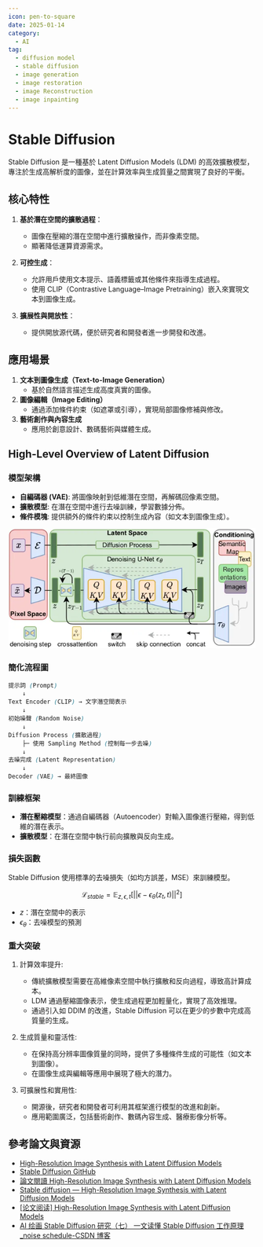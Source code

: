 ```yaml
---
icon: pen-to-square
date: 2025-01-14
category:
  - AI
tag:
  - diffusion model
  - stable diffusion
  - image generation
  - image restoration
  - image Reconstruction
  - image inpainting
---
```


# Stable Diffusion

Stable Diffusion 是一種基於 Latent Diffusion Models (LDM) 的高效擴散模型，專注於生成高解析度的圖像，並在計算效率與生成質量之間實現了良好的平衡。

## **核心特性**

1. **基於潛在空間的擴散過程**：

   - 圖像在壓縮的潛在空間中進行擴散操作，而非像素空間。
   - 顯著降低運算資源需求。

2. **可控生成**：

   - 允許用戶使用文本提示、語義標籤或其他條件來指導生成過程。
   - 使用 CLIP（Contrastive Language–Image Pretraining）嵌入來實現文本到圖像生成。

3. **擴展性與開放性**：
   - 提供開放源代碼，便於研究者和開發者進一步開發和改進。

## **應用場景**

1. **文本到圖像生成（Text-to-Image Generation）**
   - 基於自然語言描述生成高度真實的圖像。
2. **圖像編輯（Image Editing）**
   - 通過添加條件約束（如遮罩或引導），實現局部圖像修補與修改。
3. **藝術創作與內容生成**
   - 應用於創意設計、數碼藝術與媒體生成。

## **High-Level Overview of Latent Diffusion**

### **模型架構**

- **自編碼器 (VAE)**: 將圖像映射到低維潛在空間，再解碼回像素空間。
- **擴散模型**: 在潛在空間中進行去噪訓練，學習數據分佈。
- **條件模塊**: 提供額外的條件約束以控制生成內容（如文本到圖像生成）。

![stable-diffusion model](./images/stable-diffusion-flow.webp)

### **簡化流程圖**

```scss
提示詞 (Prompt)
    ↓
Text Encoder (CLIP) → 文字潛空間表示
    ↓
初始噪聲 (Random Noise)
    ↓
Diffusion Process (擴散過程)
    ├─ 使用 Sampling Method (控制每一步去噪)
    ↓
去噪完成 (Latent Representation)
    ↓
Decoder (VAE) → 最終圖像
```

### **訓練框架**

- **潛在壓縮模型**：通過自編碼器（Autoencoder）對輸入圖像進行壓縮，得到低維的潛在表示。
- **擴散模型**：在潛在空間中執行前向擴散與反向生成。

### **損失函數**

Stable Diffusion 使用標準的去噪損失（如均方誤差，MSE）來訓練模型。

$$
\mathcal{L}_{stable} = \mathbb{E}_{z, \epsilon, t} \left[ ||\epsilon - \epsilon_\theta(z_t, t)||^2 \right]
$$

- $z$：潛在空間中的表示
- $\epsilon_\theta$：去噪模型的預測

### **重大突破**

1. 計算效率提升:

   - 傳統擴散模型需要在高維像素空間中執行擴散和反向過程，導致高計算成本。
   - LDM 通過壓縮圖像表示，使生成過程更加輕量化，實現了高效推理。
   - 通過引入如 DDIM 的改進，Stable Diffusion 可以在更少的步數中完成高質量的生成。

1. 生成質量和靈活性:

   - 在保持高分辨率圖像質量的同時，提供了多種條件生成的可能性（如文本到圖像）。
   - 在圖像生成與編輯等應用中展現了極大的潛力。

1. 可擴展性和實用性:

   - 開源後，研究者和開發者可利用其框架進行模型的改進和創新。
   - 應用範圍廣泛，包括藝術創作、數碼內容生成、醫療影像分析等。

## **參考論文與資源**

- [High-Resolution Image Synthesis with Latent Diffusion Models](https://arxiv.org/abs/2112.10752)
- [Stable Diffusion GitHub](https://github.com/CompVis/stable-diffusion)
- [論文閱讀 High-Resolution Image Synthesis with Latent Diffusion Models](https://blog.csdn.net/weixin_57974242/article/details/134180461)
- [Stable diffusion — High-Resolution Image Synthesis with Latent Diffusion Models](https://medium.com/image-processing-and-ml-note/stable-diffusion-high-resolution-image-synthesis-with-latent-diffusion-models-926576f8df26)
- [[论文阅读] High-Resolution Image Synthesis with Latent Diffusion Models](https://www.cnblogs.com/lichunlei/p/18521616)
- [AI 绘画 Stable Diffusion 研究（七） 一文读懂 Stable Diffusion 工作原理\_noise schedule-CSDN 博客](https://blog.csdn.net/lizhong2008/article/details/132257722)
